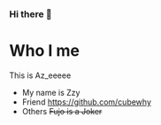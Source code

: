 ### Hi there 👋
# Who I me
This is Az_eeeee
- My name is
Zzy
- Friend
https://github.com/cubewhy
- Others
~~Fujo is a Joker~~
